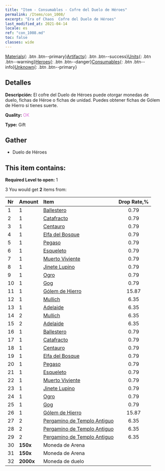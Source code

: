 ```yaml
---
title: "Item - Consumables - Cofre del Duelo de Héroes"
permalink: /Items/con_1008/
excerpt: "Era of Chaos  Cofre del Duelo de Héroes"
last_modified_at: 2021-04-14
locale: es
ref: "con_1008.md"
toc: false
classes: wide
---
```

 [Materials](/es/Items/){: .btn .btn--primary}[Artifacts](/es/Items/Artifacts/){: .btn .btn--success}[Units](/es/Items/Units/){: .btn .btn--warning}[Heroes](/es/Items/Heroes/){: .btn .btn--danger}[Consumables](/es/Items/Consumables/){: .btn .btn--info}[Unknown](/es/Items/Unknown/){: .btn .btn--primary}

## Detalles
 **Descripción:** El cofre del Duelo de Héroes puede otorgar monedas de duelo, fichas de Héroe o fichas de unidad. Puedes obtener fichas de Gólem de Hierro si tienes suerte.

 **Quality:** <span style="color: #DA70D6">OK</span>

 **Type:** Gift

## Gather

*    Duelo de Héroes 

## This item contains:

 **Required Level to open:** 1

 3 You would get **2** items  from:

  | Nr | Amount |     Item    | Drop Rate,% |
  |:---|:-------|:------------|:---------:|
  | 1 | 1 | [Ballestero](/es/Items/unt_191/) | 0.79 | 
  | 2 | 1 | [Catafracto](/es/Items/unt_195/) | 0.79 | 
  | 3 | 1 | [Centauro](/es/Items/unt_199/) | 0.79 | 
  | 4 | 1 | [Elfa del Bosque](/es/Items/unt_201/) | 0.79 | 
  | 5 | 1 | [Pegaso](/es/Items/unt_202/) | 0.79 | 
  | 6 | 1 | [Esqueleto](/es/Items/unt_208/) | 0.79 | 
  | 7 | 1 | [Muerto Viviente](/es/Items/unt_209/) | 0.79 | 
  | 8 | 1 | [Jinete Lupino](/es/Items/unt_218/) | 0.79 | 
  | 9 | 1 | [Ogro](/es/Items/unt_220/) | 0.79 | 
  | 10 | 1 | [Gog](/es/Items/unt_227/) | 0.79 | 
  | 11 | 1 | [Gólem de Hierro](/es/Items/unt_237/) | 15.87 | 
  | 12 | 1 | [Mullich](/es/Items/her_360/) | 6.35 | 
  | 13 | 1 | [Adelaide](/es/Items/her_359/) | 6.35 | 
  | 14 | 2 | [Mullich](/es/Items/her_360/) | 6.35 | 
  | 15 | 2 | [Adelaide](/es/Items/her_359/) | 6.35 | 
  | 16 | 1 | [Ballestero](/es/Items/unt_191/) | 0.79 | 
  | 17 | 1 | [Catafracto](/es/Items/unt_195/) | 0.79 | 
  | 18 | 1 | [Centauro](/es/Items/unt_199/) | 0.79 | 
  | 19 | 1 | [Elfa del Bosque](/es/Items/unt_201/) | 0.79 | 
  | 20 | 1 | [Pegaso](/es/Items/unt_202/) | 0.79 | 
  | 21 | 1 | [Esqueleto](/es/Items/unt_208/) | 0.79 | 
  | 22 | 1 | [Muerto Viviente](/es/Items/unt_209/) | 0.79 | 
  | 23 | 1 | [Jinete Lupino](/es/Items/unt_218/) | 0.79 | 
  | 24 | 1 | [Ogro](/es/Items/unt_220/) | 0.79 | 
  | 25 | 1 | [Gog](/es/Items/unt_227/) | 0.79 | 
  | 26 | 1 | [Gólem de Hierro](/es/Items/unt_237/) | 15.87 | 
  | 27 | 2 | [Pergamino de Templo Antiguo](/es/Items/con_697/) | 6.35 | 
  | 28 | 2 | [Pergamino de Templo Antiguo](/es/Items/con_697/) | 6.35 | 
  | 29 | 2 | [Pergamino de Templo Antiguo](/es/Items/con_697/) | 6.35 | 
  | 30 |  **150x** | Moneda de Arena |  | 3.97 | 
  | 31 |  **150x** | Moneda de Arena |  | 3.97 | 
  | 32 |  **2000x** | Moneda de duelo |  | 0 | 
